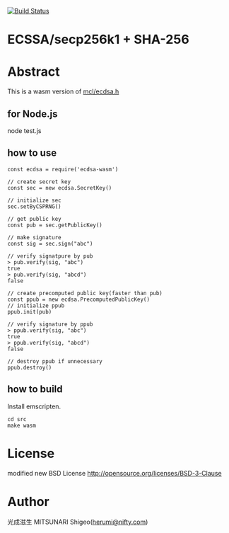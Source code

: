 [![Build Status](https://github.com/herumi/ecdsa-wasm/actions/workflows/main.yml/badge.svg)](https://github.com/herumi/ecdsa-wasm/actions/workflows/main.yml)

# ECSSA/secp256k1 + SHA-256

# Abstract

This is a wasm version of [mcl/ecdsa.h](https://github.com/herumi/mcl/blob/master/include/mcl/ecdsa.h)

## for Node.js
node test.js

## how to use
```
const ecdsa = require('ecdsa-wasm')

// create secret key
const sec = new ecdsa.SecretKey()

// initialize sec
sec.setByCSPRNG()

// get public key
const pub = sec.getPublicKey()

// make signature
const sig = sec.sign("abc")

// verify signatpure by pub
> pub.verify(sig, "abc")
true
> pub.verify(sig, "abcd")
false

// create precomputed public key(faster than pub)
const ppub = new ecdsa.PrecomputedPublicKey()
// initialize ppub
ppub.init(pub)

// verify signature by ppub
> ppub.verify(sig, "abc")
true
> ppub.verify(sig, "abcd")
false

// destroy ppub if unnecessary
ppub.destroy()
```

## how to build
Install emscripten.

```
cd src
make wasm
```

# License

modified new BSD License
http://opensource.org/licenses/BSD-3-Clause

# Author

光成滋生 MITSUNARI Shigeo(herumi@nifty.com)
